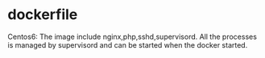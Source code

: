 dockerfile
==========
Centos6: 
  The image include nginx,php,sshd,supervisord. All the processes is managed by supervisord and can be started when the docker started.
